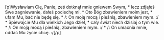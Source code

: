 [p]Wysławiam Cię, Panie, żeś dotknął mnie gniewem Swym, * lecz zdjąłeś Swe zagniewanie, dałeś pociechę mi. * Oto Bóg zbawieniem moim jest, * ufam Mu, bać nie będę się. * /: On moją mocą i pieśnią, zbawieniem mym. :/ * Śpiewajcie Mu dla wielkich Jego dzieł, * cały świat niech dzisiaj o tym wie. * /: On moją mocą i pieśnią, zbawieniem mym. :/ * /: On umacnia mnie, oddać Mu życie chcę. :/[/p]